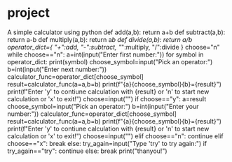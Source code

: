 # project
 A simple calculator using python
def add(a,b):
    return a+b
def subtract(a,b):
    return a-b
def multiply(a,b):
    return a*b
def divide(a,b):
    return a/b
operator_dict={
    "+":add,
    "-":subtract,
    "*":multiply,
    "/":divide
}
choose="n"
while choose=="n":
    a=int(input("Enter first number:"))
    for symbol in operator_dict:
        print(symbol)
    choose_symbol=input("Pick an operator:")
    b=int(input("Enter next number:"))
    calculator_func=operator_dict[choose_symbol]
    result=calculator_func(a=a,b=b)
    print(f"{a}{choose_symbol}{b}={result}")
    print(f"Enter 'y' to contiune calculation with {result} or 'n' to start new calculation or 'x' to exit!")
    choose=input("")
    if choose=="y":
        a=result
        choose_symbol=input("Pick an operator:")
        b=int(input("Enter your number:"))
        calculator_func=operator_dict[choose_symbol]
        result=calculator_func(a=a,b=b)
        print(f"{a}{choose_symbol}{b}={result}")
        print(f"Enter 'y' to contiune calculation with {result} or 'n' to start new calculation or 'x' to exit!")
        choose=input("")
    elif choose=="n":
        continue
    elif choose=="x":
        break
    else:
        try_again=input("Type 'try' to try again:")
        if try_again=="try":
            continue
        else:
            break
print("thanyou!")

